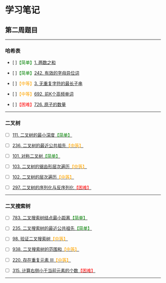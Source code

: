 # 学习笔记

## 第二周题目
---
### 哈希表
* [ ]<font color="green">【简单】</font>[1. 两数之和 ](https://leetcode-cn.com/problems/two-sum/)

* [ ]<font color=green>【简单】</font>[242. 有效的字母异位词](https://leetcode-cn.com/problems/valid-anagram/)

* [ ]<font color=orange>【中等】</font>[3. 无重复字符的最长子串](https://leetcode-cn.com/problems/longest-substring-without-repeating-characters)

* [ ]<font color=orange>【中等】</font>[692. 前K个高频单词](https://leetcode-cn.com/problems/top-k-frequent-words)

* [ ]<font color=red>【困难】</font>[726. 原子的数量](https://leetcode-cn.com/problems/number-of-atoms/)

---

### 二叉树
* [ ] [111. 二叉树的最小深度<font color=green>【简单】</font>](https://leetcode-cn.com/problems/minimum-depth-of-binary-tree/)

* [ ] [236. 二叉树的最近公共祖先<font color=orange>【中等】</font>](https://leetcode-cn.com/problems/lowest-common-ancestor-of-a-binary-tree/)

* [ ] [101. 对称二叉树<font color=green>【简单】</font>](https://leetcode-cn.com/problems/symmetric-tree/)

* [ ] [103. 二叉树的锯齿形层次遍历<font color=orange>【中等】</font>](https://leetcode-cn.com/problems/binary-tree-zigzag-level-order-traversal/)

* [ ] [102. 二叉树的层次遍历<font color=orange>【中等】</font>](https://leetcode-cn.com/problems/binary-tree-level-order-traversal/)

* [ ] [297. 二叉树的序列化与反序列化<font color=red>【困难】</font>](https://leetcode-cn.com/problems/serialize-and-deserialize-binary-tree/)


---

### 二叉搜索树
* [ ] [783. 二叉搜索树结点最小距离<font color=green>【简单】</font>](https://leetcode-cn.com/problems/minimum-distance-between-bst-nodes/)

* [ ] [235. 二叉搜索树的最近公共祖先<font color=green>【简单】</font>](https://leetcode-cn.com/problems/lowest-common-ancestor-of-a-binary-search-tree/)

* [ ] [98. 验证二叉搜索树<font color=orange>【中等】</font>](https://leetcode-cn.com/problems/validate-binary-search-tree/)

* [ ] [938. 二叉搜索树的范围和<font color=orange>【中等】</font>](https://leetcode-cn.com/problems/range-sum-of-bst/)

* [ ] [220. 存在重复元素 III<font color=orange>【中等】</font>](https://leetcode-cn.com/problems/contains-duplicate-iii/)

* [ ] [315. 计算右侧小于当前元素的个数<font color=red>【困难】</font>](https://leetcode-cn.com/problems/count-of-smaller-numbers-after-self/)


---